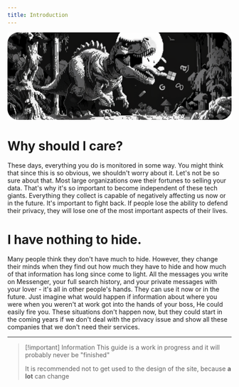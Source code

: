 ```yaml
---
title: Introduction
---
```


![Cover](../assets/bigtech.png)

# Why should I care?

These days, everything you do is monitored in some way. You might think that since this is so obvious, we shouldn't worry about it. Let's not be so sure about that. Most large organizations owe their fortunes to selling your data. That's why it's so important to become independent of these tech giants. Everything they collect is capable of negatively affecting us now or in the future. It's important to fight back. If people lose the ability to defend their privacy, they will lose one of the most important aspects of their lives.

# I have nothing to hide.

Many people think they don't have much to hide. However, they change their minds when they find out how much they have to hide and how much of that information has long since come to light. All the messages you write on Messenger, your full search history, and your private messages with your lover - it's all in other people's hands. They can use it now or in the future. Just imagine what would happen if information about where you were when you weren't at work got into the hands of your boss, He could easily fire you. These situations don't happen now, but they could start in the coming years if we don't deal with the privacy issue and show all these companies that we don't need their services.

---

> [!important] Information
> This guide is a work in progress and it will probably never be "finished"<br/>
>
> It is recommended not to get used to the design of the site, because **a lot** can change